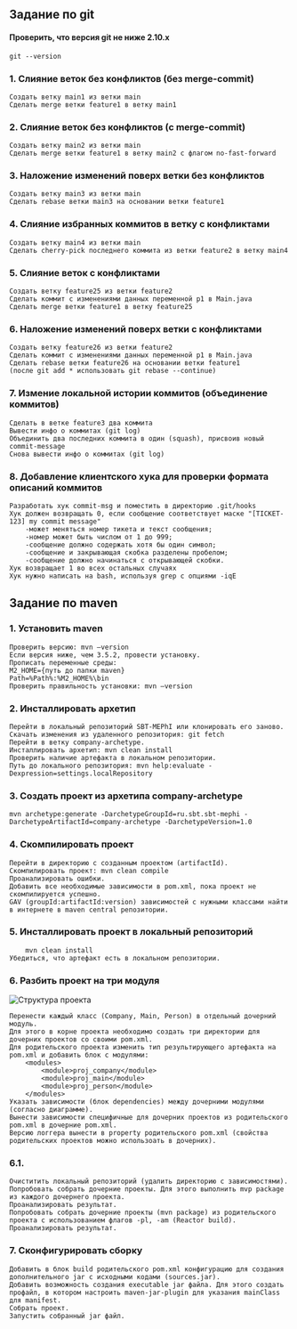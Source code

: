 ﻿## Задание по git 

#### Проверить, что версия git не ниже 2.10.x
```
git --version
```

### 1. Слияние веток без конфликтов (без merge-commit)
```
Создать ветку main1 из ветки main
Сделать merge ветки feature1 в ветку main1
```

### 2. Слияние веток без конфликтов (с merge-commit)
```
Создать ветку main2 из ветки main
Сделать merge ветки feature1 в ветку main2 с флагом no-fast-forward
```

### 3. Наложение изменений поверх ветки без конфликтов
```
Создать ветку main3 из ветки main
Сделать rebase ветки main3 на основании ветки feature1
```

### 4. Слияние избранных коммитов в ветку c конфликтами
```
Создать ветку main4 из ветки main
Сделать cherry-pick последнего коммита из ветки feature2 в ветку main4
```

### 5. Слияние веток с конфликтами
```
Создать ветку feature25 из ветки feature2
Сделать коммит с изменениями данных переменной p1 в Main.java
Сделать merge ветки feature1 в ветку feature25
```

### 6. Наложение изменений поверх ветки с конфликтами
```
Создать ветку feature26 из ветки feature2
Сделать коммит с изменениями данных переменной p1 в Main.java
Сделать rebase ветки feature26 на основании ветки feature1
(после git add * использовать git rebase --continue)
```

### 7. Измение локальной истории коммитов (объединение коммитов)
```Cоздать ветку feature3
Cделать в ветке feature3 два коммита
Вывести инфо о коммитах (git log)
Объединить два последних коммита в один (squash), присвоив новый commit-message 
Снова вывести инфо о коммитах (git log)
```

### 8. Добавление клиентского хука для проверки формата описаний коммитов
```
Разработать хук commit-msg и поместить в директорию .git/hooks
Хук должен возвращать 0, если сообщение соответствует маске "[TICKET-123] my commit message" 
	-может меняться номер тикета и текст сообщения; 
	-номер может быть числом от 1 до 999; 
	-сообщение должно содержать хотя бы один символ; 
	-сообщение и закрывающая скобка разделены пробелом;
	-сообщение должно начинаться с открывающей скобки.
Хук возвращает 1 во всех остальных случаях
Хук нужно написать на bash, используя grep с опциями -iqE
```

## Задание по maven

### 1. Установить maven 
```
Проверить версию: mvn —version
Если версия ниже, чем 3.5.2, провести установку. 
Прописать переменные среды: 
M2_HOME={путь до папки maven}
Path=%Path%:%M2_HOME%\bin
Проверить правильность установки: mvn —version
```

### 2. Инсталлировать архетип
```
Перейти в локальный репозиторий SBT-MEPhI или клонировать его заново.
Скачать изменения из удаленного репозитория: git fetch
Перейти в ветку company-archetype. 
Инсталлировать архетип: mvn clean install
Проверить наличие артефакта в локальном репозитории.
Путь до локального репозитория: mvn help:evaluate -Dexpression=settings.localRepository
```

### 3. Создать проект из архетипа company-archetype
``` mvn archetype:generate -DarchetypeGroupId=ru.sbt.sbt-mephi -DarchetypeArtifactId=company-archetype -DarchetypeVersion=1.0 ```

### 4. Скомпилировать проект
```
Перейти в директорию с созданным проектом (artifactId).
Скомпилировать проект: mvn clean compile
Проанализировать ошибки.
Добавить все необходимые зависимости в pom.xml, пока проект не скомпилируется успешно.
GAV (groupId:artifactId:version) зависимостей с нужными классами найти в интернете в maven central репозитории.
```

### 5. Инсталлировать проект в локальный репозиторий
``` 
	mvn clean install
Убедиться, что артефакт есть в локальном репозитории. 
```

### 6. Разбить проект на три модуля
![Структура проекта](/first_one.jpg)
``` 
Перенести каждый класс (Company, Main, Person) в отдельный дочерний модуль.
Для этого в корне проекта необходимо создать три директории для дочерних проектов со своими pom.xml.
Для родительского проекта изменить тип результирующего артефакта на pom.xml и добавить блок с модулями:
    <modules>
        <module>proj_company</module>
        <module>proj_main</module>
        <module>proj_person</module>
    </modules>
Указать зависимости (блок dependencies) между дочерними модулями (согласно диаграмме).
Вынести зависимости специфичные для дочерних проектов из родительского pom.xml в дочерние pom.xml.
Версию логгера вынести в property родительского pom.xml (свойства родительских проектов можно использоать в дочерних).
```

### 6.1.
```
Очиститить локальный репозиторий (удалить директорию с зависимостями).
Попробовать собрать дочерние проекты. Для этого выполнить mvp package из каждого дочернего проекта.
Проанализировать результат.
Попробовать собрать дочерние проекты (mvn package) из родительского проекта с использованием флагов -pl, -am (Reactor build).
Проанализировать результат.
```

### 7. Сконфигурировать сборку
```
Добавить в блок build родительского pom.xml конфигурацию для создания дополнительного jar с исходными кодами (sources.jar).
Добавить возможность создания executable jar файла. Для этого создать профайл, в котором настроить maven-jar-plugin для указания mainClass для manifest. 
Собрать проект.
Запустить собранный jar файл.
```


